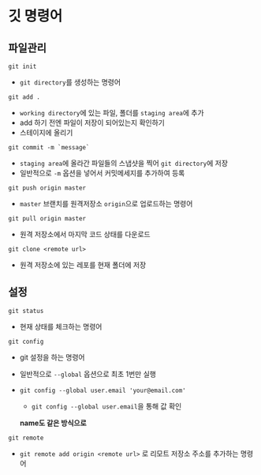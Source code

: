 # 깃 명령어

## 파일관리

```shell
git init
```
- `git directory`를 생성하는 명령어


```shell
git add .
```
- `working directory`에 있는 파일, 폴더를 `staging area`에 추가
- add 하기 전엔 파일이 저장이 되어있는지 확인하기
- 스테이지에 올리기

```shell
git commit -m `message`
```
- `staging area`에 올라간 파일들의 스냅샷을 찍어 `git directory`에 저장
- 일반적으로 `-m` 옵션을 넣어서 커밋메세지를 추가하여 등록

```shell
git push origin master
```
- `master` 브랜치를 원격저장소 `origin`으로 업로드하는 명령어

```shell
git pull origin master
```
- 원격 저장소에서 마지막 코드 상태를 다운로드

```shell 
git clone <remote url>
```
- 원격 저장소에 있는 레포를 현재 폴더에 저장

## 설정

```
git status
```
- 현재 상태를 체크하는 명령어

```shell
git config
```
- git 설정을 하는 명령어

- 일반적으로 `--global` 옵션으로 최초 1번만 실행

- `git config --global user.email 'your@email.com'`
    - `git config --global user.email`을 통해 값 확인

    **name도 같은 방식으로**

```shell
git remote
```

- `git remote add origin <remote url>` 로 리모트 저장소 주소를 추가하는 명령어
